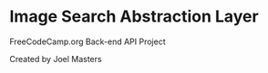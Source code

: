 Image Search Abstraction Layer
======================

FreeCodeCamp.org Back-end API Project

Created by Joel Masters
